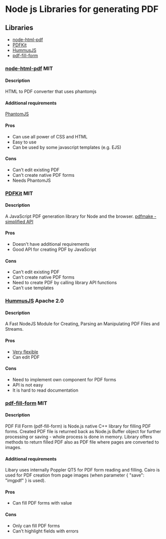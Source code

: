 # Node js Libraries for generating PDF
## Libraries
* [node-html-pdf](https://github.com/marcbachmann/node-html-pdf)
* [PDFKit](https://github.com/devongovett/pdfkit)
* [HummusJS](https://github.com/galkahana/HummusJS)
* [pdf-fill-form](https://github.com/tpisto/pdf-fill-form)

### [node-html-pdf](https://github.com/marcbachmann/node-html-pdf) MIT
#### Description
HTML to PDF converter that uses phantomjs

#### Additional requirements
[PhantomJS](http://phantomjs.org/)

#### Pros
* Can use all power of CSS and HTML
* Easy to use
* Can be used by some javascript templates (e.g. EJS)

#### Cons
* Can't edit existing PDF
* Can't create native PDF forms
* Needs PhantomJS

### [PDFKit](https://github.com/devongovett/pdfkit) MIT

#### Description
A JavaScript PDF generation library for Node and the browser.
[pdfmake - simplified API](https://github.com/bpampuch/pdfmake)

#### Pros
* Doesn't have additional requirements
* Good API for creating PDF by JavaScript

#### Cons
* Can't edit existing PDF
* Can't create native PDF forms
* Need to create PDF by calling library API functions
* Can't use templates

### [HummusJS](https://github.com/galkahana/HummusJS) Apache 2.0
#### Description
A Fast NodeJS Module for Creating, Parsing an Manipulating PDF Files and Streams.

#### Pros
* [Very flexible](https://github.com/galkahana/HummusJS/wiki/Extensibility)
* Can edit PDF

#### Cons
* Need to implement own component for PDF forms
* API is not easy
* It is hard to read documentation

### [pdf-fill-form](https://github.com/tpisto/pdf-fill-form) MIT
#### Description
PDF Fill Form (pdf-fill-form) is Node.js native C++ library for filling PDF forms. Created PDF file is returned back as Node.js Buffer object for further processing or saving - whole process is done in memory. Library offers methods to return filled PDF also as PDF file where pages are converted to images.

#### Additional requirements
Libary uses internally Poppler QT5 for PDF form reading and filling. Cairo is used for PDF creation from page images (when parameter { "save": "imgpdf" } is used).

#### Pros
* Can fill PDF forms with value

#### Cons
* Only can fill PDF forms
* Can't highlight fields with errors
